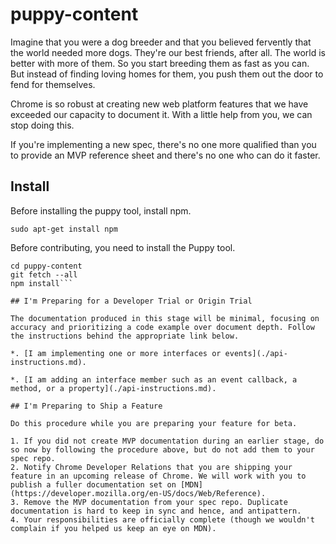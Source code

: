 # puppy-content

Imagine that you were a dog breeder and that you believed fervently that the world needed more dogs. They're our best friends, after all. The world is better with more of them. So you start breeding them as fast as you can. But instead of finding loving homes for them, you push them out the door to fend for themselves.

Chrome is so robust at creating new web platform features that we have exceeded our capacity to document it. With a little help from you, we can stop doing this.

If you're implementing a new spec, there's no one more qualified than you to provide an MVP reference sheet and there's no one who can do it faster. 

## Install

Before installing the puppy tool, install npm.

`sudo apt-get install npm`

Before contributing, you need to install the Puppy tool.

```git clone https://github.com/GoogleChromeLabs/puppy-content.git
cd puppy-content
git fetch --all
npm install```

## I'm Preparing for a Developer Trial or Origin Trial

The documentation produced in this stage will be minimal, focusing on accuracy and prioritizing a code example over document depth. Follow the instructions behind the appropriate link below. 

*. [I am implementing one or more interfaces or events](./api-instructions.md).

*. [I am adding an interface member such as an event callback, a method, or a property](./api-instructions.md).

## I'm Preparing to Ship a Feature

Do this procedure while you are preparing your feature for beta.

1. If you did not create MVP documentation during an earlier stage, do so now by following the procedure above, but do not add them to your spec repo. 
2. Notify Chrome Developer Relations that you are shipping your feature in an upcoming release of Chrome. We will work with you to publish a fuller documentation set on [MDN](https://developer.mozilla.org/en-US/docs/Web/Reference).
3. Remove the MVP documentation from your spec repo. Duplicate documentation is hard to keep in sync and hence, and antipattern.
4. Your responsibilities are officially complete (though we wouldn't complain if you helped us keep an eye on MDN).